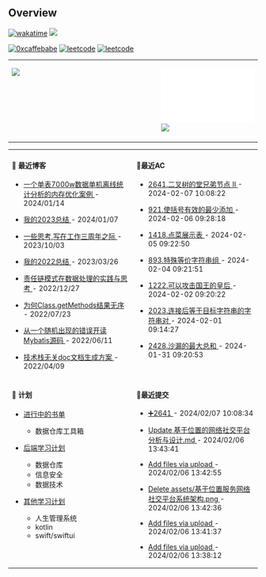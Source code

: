 
## Overview

[![wakatime](https://wakatime.com/badge/user/78591c59-95d5-4479-b2fc-988c35f31d59.svg)](https://wakatime.com/@78591c59-95d5-4479-b2fc-988c35f31d59) ![](https://gpvc.arturio.dev/0xcaffebabe)

[![0xcaffebabe](https://img.shields.io/static/v1?label=LeetCode%200xcaffebabe&message=4579&color=success)](https://leetcode.cn/u/0xcaffebabe/) [![leetcode](https://img.shields.io/static/v1?label=Solved&message=1090%20/%203674&color=success)](https://leetcode.cn/u/0xcaffebabe/) [![leetcode](https://img.shields.io/static/v1?label=Accepted&message=84.48%&color=success)](https://leetcode.cn/u/0xcaffebabe/)

<table border="0">
  <tr border="0">

  <td valign="top" width="60%">

  ![](https://github-readme-stats.vercel.app/api/wakatime?username=0xcaffebabe&layout=compact&langs_count=12&theme=dark&range=all_time)

  </td>

  <td valign="top" width="40%">

  ![](https://raw.githubusercontent.com/0xcaffebabe/github-stats/master/generated/overview.svg)
  ![](https://github-profile-summary-cards.vercel.app/api/cards/productive-time?username=0xcaffebabe&theme=github_dark&utcOffset=8)

  </td>
  </tr>

</table>

<table>

<tr>
<td valign="top" width="50%">

#### 📖 最近博客


* <a href="https://0xcaffebabe.github.io/%E5%A4%A7%E6%95%B0%E6%8D%AE/2024/01/14/%E4%B8%80%E4%B8%AA%E5%8D%95%E8%A1%A87000w%E6%95%B0%E6%8D%AE%E5%8D%95%E6%9C%BA%E7%A6%BB%E7%BA%BF%E7%BB%9F%E8%AE%A1%E5%88%86%E6%9E%90%E7%9A%84%E5%86%85%E5%AD%98%E4%BC%98%E5%8C%96%E6%A1%88%E4%BE%8B.html" target="_blank"> 一个单表7000w数据单机离线统计分析的内存优化案例 </a> - 2024/01/14 

    
* <a href="https://0xcaffebabe.github.io/%E4%BA%BA%E7%94%9F/2024/01/07/%E6%88%91%E7%9A%842023%E6%80%BB%E7%BB%93.html" target="_blank"> 我的2023总结 </a> - 2024/01/07 

    
* <a href="https://0xcaffebabe.github.io/%E4%BA%BA%E7%94%9F/2023/10/03/%E4%B8%80%E4%BA%9B%E6%80%9D%E8%80%83,%E5%86%99%E5%9C%A8%E5%B7%A5%E4%BD%9C%E4%B8%89%E5%91%A8%E5%B9%B4%E4%B9%8B%E9%99%85.html" target="_blank"> 一些思考,写在工作三周年之际 </a> - 2023/10/03 

    
* <a href="https://0xcaffebabe.github.io/%E4%BA%BA%E7%94%9F/2023/03/26/%E6%88%91%E7%9A%842022%E6%80%BB%E7%BB%93.html" target="_blank"> 我的2022总结 </a> - 2023/03/26 

    
* <a href="https://0xcaffebabe.github.io/%E8%AE%BE%E8%AE%A1%E6%A8%A1%E5%BC%8F/2022/12/27/%E8%B4%A3%E4%BB%BB%E9%93%BE%E6%A8%A1%E5%BC%8F%E5%9C%A8%E6%95%B0%E6%8D%AE%E5%A4%84%E7%90%86%E7%9A%84%E5%AE%9E%E8%B7%B5%E4%B8%8E%E6%80%9D%E8%80%83.html" target="_blank"> 责任链模式在数据处理的实践与思考 </a> - 2022/12/27 

    
* <a href="https://0xcaffebabe.github.io/jvm/2022/07/23/%E4%B8%BA%E4%BD%95Class.getMethods%E7%BB%93%E6%9E%9C%E6%97%A0%E5%BA%8F.html" target="_blank"> 为何Class.getMethods结果无序 </a> - 2022/07/23 

    
* <a href="https://0xcaffebabe.github.io/java/2022/06/11/%E4%BB%8E%E4%B8%80%E4%B8%AA%E9%9A%8F%E6%9C%BA%E5%87%BA%E7%8E%B0%E7%9A%84%E9%94%99%E8%AF%AF%E5%BC%80%E8%AF%BBMybatis%E6%BA%90%E7%A0%81.html" target="_blank"> 从一个随机出现的错误开读Mybatis源码 </a> - 2022/06/11 

    
* <a href="https://0xcaffebabe.github.io/%E6%97%A5%E5%B8%B8/2022/04/09/%E6%8A%80%E6%9C%AF%E6%A0%88%E6%97%A0%E5%85%B3doc%E6%96%87%E6%A1%A3%E7%94%9F%E6%88%90%E6%96%B9%E6%A1%88.html" target="_blank"> 技术栈无关doc文档生成方案 </a> - 2022/04/09 

        

</td>

<td valign="top" width="50%">

#### 🔋最近AC


  * <a href="https://leetcode.cn/submissions/detail/501046051" target="_blank"> 2641.二叉树的堂兄弟节点 II </a> - 2024-02-07 10:08:22 

    
  * <a href="https://leetcode.cn/submissions/detail/500834045" target="_blank"> 921.使括号有效的最少添加 </a> - 2024-02-06 09:28:18 

    
  * <a href="https://leetcode.cn/submissions/detail/500610513" target="_blank"> 1418.点菜展示表 </a> - 2024-02-05 09:22:50 

    
  * <a href="https://leetcode.cn/submissions/detail/500381122" target="_blank"> 893.特殊等价字符串组 </a> - 2024-02-04 09:21:51 

    
  * <a href="https://leetcode.cn/submissions/detail/499981099" target="_blank"> 1222.可以攻击国王的皇后 </a> - 2024-02-02 09:20:22 

    
  * <a href="https://leetcode.cn/submissions/detail/499753511" target="_blank"> 2023.连接后等于目标字符串的字符串对 </a> - 2024-02-01 09:14:27 

    
  * <a href="https://leetcode.cn/submissions/detail/499513607" target="_blank"> 2428.沙漏的最大总和 </a> - 2024-01-31 09:20:53 

    

</td>

</tr>

<tr>

<td valign="top" width="50%">

#### 📝 计划

- [进行中的书单](https://github.com/users/0xcaffebabe/projects/4)
  - 数据仓库工具箱


- [后端学习计划](https://github.com/users/0xcaffebabe/projects/1)
  - 数据仓库
  - 信息安全
  - 数据技术


- [其他学习计划](https://github.com/users/0xcaffebabe/projects/3)
  - 人生管理系统
  - kotlin
  - swift/swiftui


<td>

#### 🌴最近提交


  * <a href="https://github.com/0xcaffebabe/leetcode/commit/682158e890390f132fd3a584a23aeabc4e2fa873" target="_blank"> ➕2641 </a> - 2024/02/07 10:08:34 

    
  * <a href="https://github.com/0xcaffebabe/graduate-design/commit/e00ff2288f9e4c5b2852e67b6694f692c12ad6ab" target="_blank"> Update 基于位置的网络社交平台分析与设计.md </a> - 2024/02/06 13:43:41 

    
  * <a href="https://github.com/0xcaffebabe/graduate-design/commit/52938ca4cfd9bd9039f3f04a61e4342cccbf6eec" target="_blank"> Add files via upload </a> - 2024/02/06 13:42:55 

    
  * <a href="https://github.com/0xcaffebabe/graduate-design/commit/81bfc05e100206c8c3ba8ff4eae6db7e078304ac" target="_blank"> Delete assets/基于位置服务网络社交平台系统架构.png </a> - 2024/02/06 13:42:36 

    
  * <a href="https://github.com/0xcaffebabe/graduate-design/commit/62247d08b76e7c048fdf95d9548c96d27826b3cb" target="_blank"> Add files via upload </a> - 2024/02/06 13:41:37 

    
  * <a href="https://github.com/0xcaffebabe/graduate-design/commit/3380b7fd9170c2d0c994cd5103629eaed6cbebff" target="_blank"> Add files via upload </a> - 2024/02/06 13:38:12 

    

</td>

</tr>

</table>

